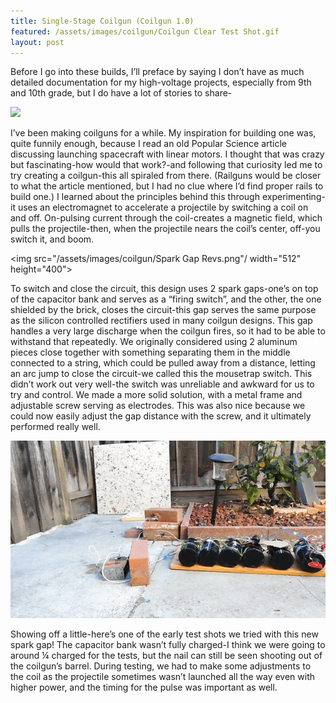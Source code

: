 ```yaml
---
title: Single-Stage Coilgun (Coilgun 1.0)
featured: /assets/images/coilgun/Coilgun Clear Test Shot.gif
layout: post
---
```


Before I go into these builds, I’ll preface by saying I don’t have as much detailed documentation for my high-voltage projects, especially from 9th and 10th grade, but I do have a lot of stories to share-

<!-- <img src="/assets/images/coilgun/Labeled.jpg"/> -->
![]("/assets/images/coilgun/Labeled.jpg")

<p>I’ve been making coilguns for a while. My inspiration for building one was, quite funnily enough, because I read an old Popular Science article discussing launching spacecraft with linear motors. I thought that was crazy but fascinating-how would that work?-and following that curiosity led me to try creating a coilgun-this all spiraled from there. (Railguns would be closer to what the article mentioned, but I had no clue where I’d find proper rails to build one.) I learned about the principles behind this through experimenting-it uses an electromagnet to accelerate a projectile by switching a coil on and off. On-pulsing current through the coil-creates a magnetic field, which pulls the projectile-then, when the projectile nears the coil’s center, off-you switch it, and boom.
</p>

<img src="/assets/images/coilgun/Spark Gap Revs.png"/ width="512" height="400">


<p>To switch and close the circuit, this design uses 2 spark gaps-one’s on top of the capacitor bank and serves as a “firing switch”, and the other, the one shielded by the brick, closes the circuit-this gap serves the same purpose as the silicon controlled rectifiers used in many coilgun designs. This gap handles a very large discharge when the coilgun fires, so it had to be able to withstand that repeatedly. We originally considered using 2 aluminum pieces close together with something separating them in the middle connected to a string, which could be pulled away from a distance, letting an arc jump to close the circuit-we called this the mousetrap switch. This didn’t work out very well-the switch was unreliable and awkward for us to try and control. We made a more solid solution, with a metal frame and adjustable screw serving as electrodes. This was also nice because we could now easily adjust the gap distance with the screw, and it ultimately performed really well.</p>

<img src="/assets/images/coilgun/Coilgun Clear Test Shot.gif"/>

Showing off a little-here’s one of the early test shots we tried with this new spark gap! The capacitor bank wasn’t fully charged-I think we were going to around ¼ charged for the tests, but the nail can still be seen shooting out of the coilgun’s barrel. During testing, we had to make some adjustments to the coil as the projectile sometimes wasn’t launched all the way even with higher power, and the timing for the pulse was important as well.
